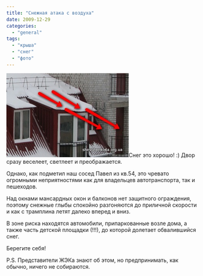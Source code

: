 ```yaml
---
title: "Снежная атака с воздуха"
date: 2009-12-29
categories: 
  - "general"
tags: 
  - "крыша"
  - "снег"
  - "фото"
---
```


![Воздушная атака](/wp-content/uploads/2009/12/2009-12-29_1326.jpg "Воздушная атака")Снег это хорошо! :) Двор сразу веселеет, светлеет и преображается.

Однако, как подметил наш сосед Павел из кв.54, это чревато огромными неприятностями как для владельцев автотранспорта, так и пешеходов.

Над окнами мансардных окон и балконов нет защитного ограждения, поэтому снежные глыбы спокойно разгоняются до приличной скорости и как с трамплина летят далеко вперед и вниз.

В зоне риска находятся автомобили, припаркованные возле дома, а также часть детской площадки (!!!), до которой долетает обвалившийся снег.

Берегите себя! <!--more-->

P.S. Представители ЖЭКа знают об этом, но предпринимать, как обычно, ничего не собираются. 

<script type="text/javascript"> $(document).ready(function() { $("#imgPhotosProcuratura").attr("href","#container"); $("#container").pwi({ username: 'shevchenko4a.brovary.org', mode: 'album', album: 'sky_attack', thumbSize: 144, showAlbumDescription: false }); });</script>
